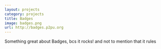 ```yaml
---
layout: projects
category: projects
title: Badges
image: badges.png
url: http://badges.p2pu.org
---
```


Something great about Badges, bcs it rocks!
and not to mention that it rules